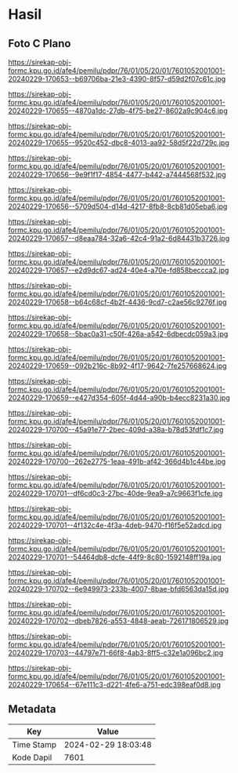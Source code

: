 # Hasil

## Foto C Plano

https://sirekap-obj-formc.kpu.go.id/afe4/pemilu/pdpr/76/01/05/20/01/7601052001001-20240229-170653--b69706ba-21e3-4390-8f57-d59d2f07c61c.jpg

https://sirekap-obj-formc.kpu.go.id/afe4/pemilu/pdpr/76/01/05/20/01/7601052001001-20240229-170655--4870a1dc-27db-4f75-be27-8602a9c904c6.jpg

https://sirekap-obj-formc.kpu.go.id/afe4/pemilu/pdpr/76/01/05/20/01/7601052001001-20240229-170655--9520c452-dbc8-4013-aa92-58d5f22d729c.jpg

https://sirekap-obj-formc.kpu.go.id/afe4/pemilu/pdpr/76/01/05/20/01/7601052001001-20240229-170656--9e9f1f17-4854-4477-b442-a7444568f532.jpg

https://sirekap-obj-formc.kpu.go.id/afe4/pemilu/pdpr/76/01/05/20/01/7601052001001-20240229-170656--5709d504-d14d-4217-8fb8-8cb81d05eba6.jpg

https://sirekap-obj-formc.kpu.go.id/afe4/pemilu/pdpr/76/01/05/20/01/7601052001001-20240229-170657--d8eaa784-32a6-42c4-91a2-6d84431b3726.jpg

https://sirekap-obj-formc.kpu.go.id/afe4/pemilu/pdpr/76/01/05/20/01/7601052001001-20240229-170657--e2d9dc67-ad24-40e4-a70e-fd858beccca2.jpg

https://sirekap-obj-formc.kpu.go.id/afe4/pemilu/pdpr/76/01/05/20/01/7601052001001-20240229-170658--b64c68cf-4b2f-4436-9cd7-c2ae56c9276f.jpg

https://sirekap-obj-formc.kpu.go.id/afe4/pemilu/pdpr/76/01/05/20/01/7601052001001-20240229-170658--5bac0a31-c50f-426a-a542-6dbecdc059a3.jpg

https://sirekap-obj-formc.kpu.go.id/afe4/pemilu/pdpr/76/01/05/20/01/7601052001001-20240229-170659--092b216c-8b92-4f17-9642-7fe257668624.jpg

https://sirekap-obj-formc.kpu.go.id/afe4/pemilu/pdpr/76/01/05/20/01/7601052001001-20240229-170659--e427d354-605f-4d44-a90b-b4ecc8231a30.jpg

https://sirekap-obj-formc.kpu.go.id/afe4/pemilu/pdpr/76/01/05/20/01/7601052001001-20240229-170700--45a91e77-2bec-409d-a38a-b78d53fdf1c7.jpg

https://sirekap-obj-formc.kpu.go.id/afe4/pemilu/pdpr/76/01/05/20/01/7601052001001-20240229-170700--262e2775-1eaa-491b-af42-366d4b1c44be.jpg

https://sirekap-obj-formc.kpu.go.id/afe4/pemilu/pdpr/76/01/05/20/01/7601052001001-20240229-170701--df6cd0c3-27bc-40de-9ea9-a7c9663f1cfe.jpg

https://sirekap-obj-formc.kpu.go.id/afe4/pemilu/pdpr/76/01/05/20/01/7601052001001-20240229-170701--4f132c4e-4f3a-4deb-9470-f16f5e52adcd.jpg

https://sirekap-obj-formc.kpu.go.id/afe4/pemilu/pdpr/76/01/05/20/01/7601052001001-20240229-170701--54464db8-dcfe-44f9-8c80-1592148ff19a.jpg

https://sirekap-obj-formc.kpu.go.id/afe4/pemilu/pdpr/76/01/05/20/01/7601052001001-20240229-170702--6e949973-233b-4007-8bae-bfd6563da15d.jpg

https://sirekap-obj-formc.kpu.go.id/afe4/pemilu/pdpr/76/01/05/20/01/7601052001001-20240229-170702--dbeb7826-a553-4848-aeab-726171806529.jpg

https://sirekap-obj-formc.kpu.go.id/afe4/pemilu/pdpr/76/01/05/20/01/7601052001001-20240229-170703--44797e71-66f8-4ab3-8ff5-c32e1a096bc2.jpg

https://sirekap-obj-formc.kpu.go.id/afe4/pemilu/pdpr/76/01/05/20/01/7601052001001-20240229-170654--67e111c3-d221-4fe6-a751-edc398eaf0d8.jpg


## Metadata

| Key        | Value               |
| ---------- | ------------------- |
| Time Stamp | 2024-02-29 18:03:48 |
| Kode Dapil | 7601                |



